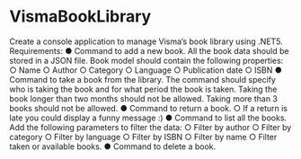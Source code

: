 # VismaBookLibrary

Create a console application to manage Visma’s book library using .NET5.
Requirements:
● Command to add a new book. All the book data should be stored in a JSON file. Book 
model should contain the following properties:
○ Name
○ Author
○ Category
○ Language
○ Publication date
○ ISBN
● Command to take a book from the library. The command should specify who is taking 
the book and for what period the book is taken. Taking the book longer than two months 
should not be allowed. Taking more than 3 books should not be allowed.
● Command to return a book.
○ If a return is late you could display a funny message :)
● Command to list all the books. Add the following parameters to filter the data:
○ Filter by author
○ Filter by category
○ Filter by language
○ Filter by ISBN
○ Filter by name
○ Filter taken or available books. 
● Command to delete a book.

